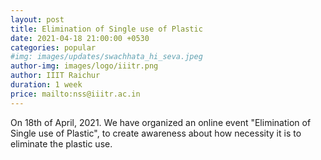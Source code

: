 ```yaml
---
layout: post
title: Elimination of Single use of Plastic
date: 2021-04-18 21:00:00 +0530
categories: popular
#img: images/updates/swachhata_hi_seva.jpeg
author-img: images/logo/iiitr.png
author: IIIT Raichur
duration: 1 week
price: mailto:nss@iiitr.ac.in
---
```

On 18th of April, 2021. We have organized an online event "Elimination of Single use of Plastic",
to create awareness about how necessity it is to eliminate the plastic use.
